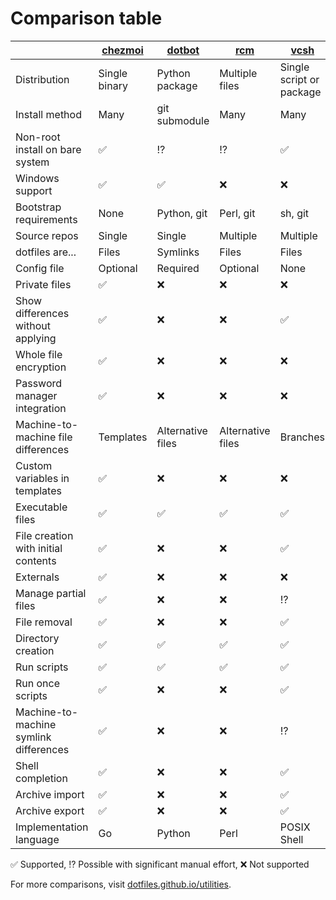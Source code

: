 # Comparison table

[chezmoi]: https://chezmoi.io/
[dotbot]: https://github.com/anishathalye/dotbot
[rcm]: https://github.com/thoughtbot/rcm
[vcsh]: https://github.com/RichiH/vcsh
[yadm]: https://yadm.io/
[bare git]: https://www.atlassian.com/git/tutorials/dotfiles "bare git"

|                                        | [chezmoi]     | [dotbot]          | [rcm]             | [vcsh]                   | [yadm]                       | [bare git] |
| -------------------------------------- | ------------- | ----------------- | ----------------- | ------------------------ | ---------------------------- | ---------- |
| Distribution                           | Single binary | Python package    | Multiple files    | Single script or package | Single script                | -          |
| Install method                         | Many          | git submodule     | Many              | Many                     | Many                         | Manual     |
| Non-root install on bare system        | ✅            | ⁉️                 | ⁉️                 | ✅                       | ✅                           | ✅         |
| Windows support                        | ✅            | ✅                | ❌                | ❌                       | ✅                           | ✅         |
| Bootstrap requirements                 | None          | Python, git       | Perl, git         | sh, git                  | git                          | git        |
| Source repos                           | Single        | Single            | Multiple          | Multiple                 | Single                       | Single     |
| dotfiles are...                        | Files         | Symlinks          | Files             | Files                    | Files                        | Files      |
| Config file                            | Optional      | Required          | Optional          | None                     | Optional                     | Optional   |
| Private files                          | ✅            | ❌                | ❌                | ❌                       | ❌                           | ❌         |
| Show differences without applying      | ✅            | ❌                | ❌                | ✅                       | ✅                           | ✅         |
| Whole file encryption                  | ✅            | ❌                | ❌                | ❌                       | ✅                           | ❌         |
| Password manager integration           | ✅            | ❌                | ❌                | ❌                       | ❌                           | ❌         |
| Machine-to-machine file differences    | Templates     | Alternative files | Alternative files | Branches                 | Alternative files, templates | ⁉️          |
| Custom variables in templates          | ✅            | ❌                | ❌                | ❌                       | ❌                           | ❌         |
| Executable files                       | ✅            | ✅                | ✅                | ✅                       | ✅                           | ✅         |
| File creation with initial contents    | ✅            | ❌                | ❌                | ✅                       | ❌                           | ❌         |
| Externals                              | ✅            | ❌                | ❌                | ❌                       | ❌                           | ❌         |
| Manage partial files                   | ✅            | ❌                | ❌                | ⁉️                        | ✅                           | ⁉️          |
| File removal                           | ✅            | ❌                | ❌                | ✅                       | ✅                           | ❌         |
| Directory creation                     | ✅            | ✅                | ✅                | ✅                       | ✅                           | ✅         |
| Run scripts                            | ✅            | ✅                | ✅                | ✅                       | ✅                           | ❌         |
| Run once scripts                       | ✅            | ❌                | ❌                | ✅                       | ✅                           | ❌         |
| Machine-to-machine symlink differences | ✅            | ❌                | ❌                | ⁉️                        | ✅                           | ⁉️          |
| Shell completion                       | ✅            | ❌                | ❌                | ✅                       | ✅                           | ✅         |
| Archive import                         | ✅            | ❌                | ❌                | ✅                       | ❌                           | ✅         |
| Archive export                         | ✅            | ❌                | ❌                | ✅                       | ❌                           | ✅         |
| Implementation language                | Go            | Python            | Perl              | POSIX Shell              | Bash                         | C          |

✅ Supported, ⁉️  Possible with significant manual effort, ❌ Not supported

For more comparisons, visit [dotfiles.github.io/utilities](https://dotfiles.github.io/utilities/).
